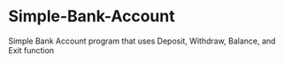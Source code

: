 # Simple-Bank-Account
Simple Bank Account program that uses Deposit, Withdraw, Balance, and Exit function
